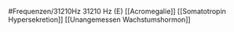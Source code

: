 #Frequenzen/31210Hz
31210 Hz (E)
[[Acromegalie]]
[[Somatotropin Hypersekretion]]
[[Unangemessen Wachstumshormon]]